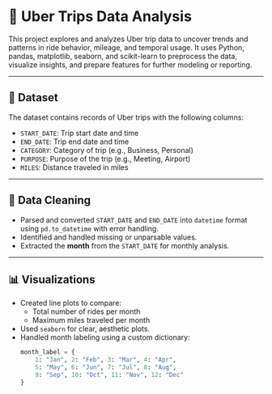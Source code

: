 # 🚕 Uber Trips Data Analysis

This project explores and analyzes Uber trip data to uncover trends and patterns in ride behavior, mileage, and temporal usage. It uses Python, pandas, matplotlib, seaborn, and scikit-learn to preprocess the data, visualize insights, and prepare features for further modeling or reporting.

---

## 📁 Dataset

The dataset contains records of Uber trips with the following columns:
- `START_DATE`: Trip start date and time
- `END_DATE`: Trip end date and time
- `CATEGORY`: Category of trip (e.g., Business, Personal)
- `PURPOSE`: Purpose of the trip (e.g., Meeting, Airport)
- `MILES`: Distance traveled in miles

---

## 🧹 Data Cleaning

- Parsed and converted `START_DATE` and `END_DATE` into `datetime` format using `pd.to_datetime` with error handling.
- Identified and handled missing or unparsable values.
- Extracted the **month** from the `START_DATE` for monthly analysis.

---

## 📊 Visualizations

- Created line plots to compare:
  - Total number of rides per month
  - Maximum miles traveled per month
- Used `seaborn` for clear, aesthetic plots.
- Handled month labeling using a custom dictionary:
  ```python
  month_label = {
      1: "Jan", 2: "Feb", 3: "Mar", 4: "Apr",
      5: "May", 6: "Jun", 7: "Jul", 8: "Aug",
      9: "Sep", 10: "Oct", 11: "Nov", 12: "Dec"
  }
